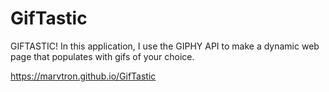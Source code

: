 # GifTastic
GIFTASTIC!
In this application, I use the GIPHY API to make a dynamic web page that populates with gifs of your choice.

https://marvtron.github.io/GifTastic

